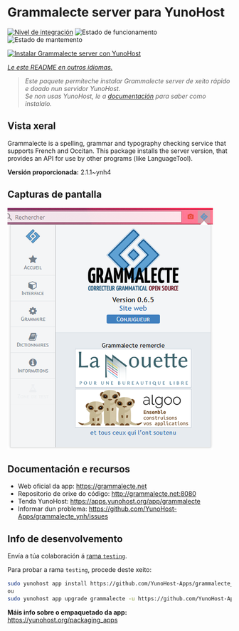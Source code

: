 <!--
NOTA: Este README foi creado automáticamente por <https://github.com/YunoHost/apps/tree/master/tools/readme_generator>
NON debe editarse manualmente.
-->

# Grammalecte server para YunoHost

[![Nivel de integración](https://apps.yunohost.org/badge/integration/grammalecte)](https://ci-apps.yunohost.org/ci/apps/grammalecte/)
![Estado de funcionamento](https://apps.yunohost.org/badge/state/grammalecte)
![Estado de mantemento](https://apps.yunohost.org/badge/maintained/grammalecte)

[![Instalar Grammalecte server con YunoHost](https://install-app.yunohost.org/install-with-yunohost.svg)](https://install-app.yunohost.org/?app=grammalecte)

*[Le este README en outros idiomas.](./ALL_README.md)*

> *Este paquete permíteche instalar Grammalecte server de xeito rápido e doado nun servidor YunoHost.*  
> *Se non usas YunoHost, le a [documentación](https://yunohost.org/install) para saber como instalalo.*

## Vista xeral

Grammalecte is a spelling, grammar and typography checking service that supports French and Occitan. This package installs the server version, that provides an API for use by other programs (like LanguageTool).


**Versión proporcionada:** 2.1.1~ynh4

## Capturas de pantalla

![Captura de pantalla de Grammalecte server](./doc/screenshots/screenshot.png)

## Documentación e recursos

- Web oficial da app: <https://grammalecte.net>
- Repositorio de orixe do código: <http://grammalecte.net:8080>
- Tenda YunoHost: <https://apps.yunohost.org/app/grammalecte>
- Informar dun problema: <https://github.com/YunoHost-Apps/grammalecte_ynh/issues>

## Info de desenvolvemento

Envía a túa colaboración á [rama `testing`](https://github.com/YunoHost-Apps/grammalecte_ynh/tree/testing).

Para probar a rama `testing`, procede deste xeito:

```bash
sudo yunohost app install https://github.com/YunoHost-Apps/grammalecte_ynh/tree/testing --debug
ou
sudo yunohost app upgrade grammalecte -u https://github.com/YunoHost-Apps/grammalecte_ynh/tree/testing --debug
```

**Máis info sobre o empaquetado da app:** <https://yunohost.org/packaging_apps>
